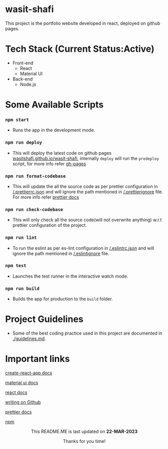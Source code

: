 # wasit-shafi

This project is the portfolio website developed in react, deployed on github pages.

# Tech Stack (Current Status:Active)

- Front-end
  - React
  - Material UI
- Back-end
  - Node.js

# Some Available Scripts

### `npm start`

- Runs the app in the development mode.

### `npm run deploy`

- This will deploy the latest code on github pages [wasitshafi.github.io/wasit-shafi](https://wasitshafi.github.io/wasit-shafi), internally `deploy` will run the `predeploy` script, for more info refer [gh-pages](https://create-react-app.dev/docs/deployment/#github-pages)

### `npm run format-codebase`

- This will update the all the source code as per prettier configuration in [/.prettierrc.json](.prettierrc.json) and will ignore the path mentioned in [/.prettierignore](/.prettierignore) file. For more info refer [prettier docs](https://prettier.io/docs/en/options.html)

### `npm run check-codebase`

- This will only check all the source code(will not overwrite anything) w.r.t prettier configuration of the project.

### `npm run lint`

- To run the eslint as per es-lint configuration in [/.eslintrc.json](/.eslintrc.json) and will ignore the path mentioned in [/.eslintignore](/.eslintignore) file.

### `npm test`

- Launches the test runner in the interactive watch mode.

### `npm run build`

- Builds the app for production to the `build` folder.

# Project Guidelines

- Some of the best coding practice used in this project are documented in [./guidelines.md](./guidelines.md).

# Important links

[create-react-app docs](https://create-react-app.dev/docs/getting-started/)

[material ui docs](https://mui.com/material-ui/getting-started/overview/)

[react docs](https://legacy.reactjs.org/docs/getting-started.html)

[writing on Github](https://docs.github.com/en/get-started/writing-on-github/getting-started-with-writing-and-formatting-on-github/basic-writing-and-formatting-syntax)

[prettier docs](https://prettier.io/docs/en/options.html)

[npm](https://www.npmjs.com/)
[]()

[]()

[]()

<p align='center'>This README.ME is last updated on <b>22-MAR-2023</b></p>
<p align='center'>Thanks for you time!</p>
